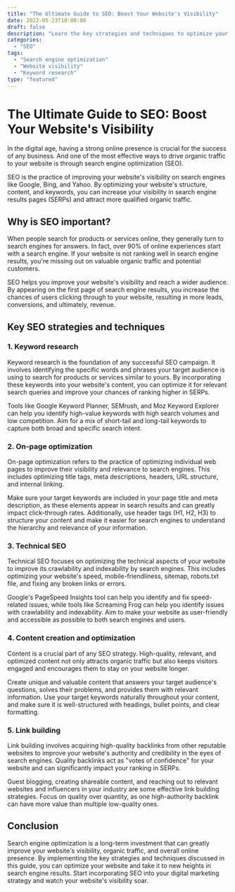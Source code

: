 ```yaml
--- 
title: "The Ultimate Guide to SEO: Boost Your Website's Visibility"
date: 2022-05-23T10:00:00 
draft: false 
description: "Learn the key strategies and techniques to optimize your website for search engines and improve your online visibility."
categories: 
  - "SEO"
tags: 
  - "Search engine optimization"
  - "Website visibility"
  - "Keyword research"
type: "featured"
--- 
```


# The Ultimate Guide to SEO: Boost Your Website's Visibility

In the digital age, having a strong online presence is crucial for the success of any business. And one of the most effective ways to drive organic traffic to your website is through search engine optimization (SEO). 

SEO is the practice of improving your website's visibility on search engines like Google, Bing, and Yahoo. By optimizing your website's structure, content, and keywords, you can increase your visibility in search engine results pages (SERPs) and attract more qualified organic traffic.

## Why is SEO important?

When people search for products or services online, they generally turn to search engines for answers. In fact, over 90% of online experiences start with a search engine. If your website is not ranking well in search engine results, you're missing out on valuable organic traffic and potential customers.

SEO helps you improve your website's visibility and reach a wider audience. By appearing on the first page of search engine results, you increase the chances of users clicking through to your website, resulting in more leads, conversions, and ultimately, revenue.

## Key SEO strategies and techniques

### 1. Keyword research

Keyword research is the foundation of any successful SEO campaign. It involves identifying the specific words and phrases your target audience is using to search for products or services similar to yours. By incorporating these keywords into your website's content, you can optimize it for relevant search queries and improve your chances of ranking higher in SERPs.

Tools like Google Keyword Planner, SEMrush, and Moz Keyword Explorer can help you identify high-value keywords with high search volumes and low competition. Aim for a mix of short-tail and long-tail keywords to capture both broad and specific search intent.

### 2. On-page optimization

On-page optimization refers to the practice of optimizing individual web pages to improve their visibility and relevance to search engines. This includes optimizing title tags, meta descriptions, headers, URL structure, and internal linking. 

Make sure your target keywords are included in your page title and meta description, as these elements appear in search results and can greatly impact click-through rates. Additionally, use header tags (H1, H2, H3) to structure your content and make it easier for search engines to understand the hierarchy and relevance of your information.

### 3. Technical SEO

Technical SEO focuses on optimizing the technical aspects of your website to improve its crawlability and indexability by search engines. This includes optimizing your website's speed, mobile-friendliness, sitemap, robots.txt file, and fixing any broken links or errors.

Google's PageSpeed Insights tool can help you identify and fix speed-related issues, while tools like Screaming Frog can help you identify issues with crawlability and indexability. Aim to make your website as user-friendly and accessible as possible to both search engines and users.

### 4. Content creation and optimization

Content is a crucial part of any SEO strategy. High-quality, relevant, and optimized content not only attracts organic traffic but also keeps visitors engaged and encourages them to stay on your website longer. 

Create unique and valuable content that answers your target audience's questions, solves their problems, and provides them with relevant information. Use your target keywords naturally throughout your content, and make sure it is well-structured with headings, bullet points, and clear formatting. 

### 5. Link building

Link building involves acquiring high-quality backlinks from other reputable websites to improve your website's authority and credibility in the eyes of search engines. Quality backlinks act as "votes of confidence" for your website and can significantly impact your ranking in SERPs.

Guest blogging, creating shareable content, and reaching out to relevant websites and influencers in your industry are some effective link building strategies. Focus on quality over quantity, as one high-authority backlink can have more value than multiple low-quality ones.

## Conclusion

Search engine optimization is a long-term investment that can greatly improve your website's visibility, organic traffic, and overall online presence. By implementing the key strategies and techniques discussed in this guide, you can optimize your website and take it to new heights in search engine results. Start incorporating SEO into your digital marketing strategy and watch your website's visibility soar.
